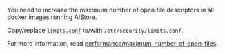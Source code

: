 You need to increase the maximum number of open file descriptors in all docker images running AIStore. 

Copy/replace [`limits.conf`](/deploy/conf/limits.conf) to/with `/etc/security/limits.conf`.

For more information, read [performance/maximum-number-of-open-files](https://github.com/NVIDIA/aistore/blob/main/docs/performance.md#maximum-number-of-open-files).